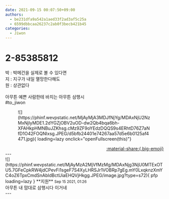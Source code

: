 ```yaml
---
date: 2021-09-15 00:07:50+09:00
authors:
  - be231dfa9a542a1aed33f2ad3af5c25a
  - 6599dbbcaa26237c2ab0f3becb421b45
categories:
  - Jiwon
---
```


# 2-85385812

<div class="post-container" markdown="1">
<div class="content-container md-sidebar__scrollwrap" markdown="1">

박 : 박메건을 실제로 볼 수 있다면<br>지 : 지구가 내일 멸망한다해도<br>원 : 상관없다<br><br>아무튼 예쁜 사람한테 바치는 아무튼 삼행시<br>\#to_jiwon
<figure markdown="1">
![](https://phinf.wevpstatic.net/MjAyMjA3MDJfNjYg/MDAxNjU2NzMxNjIyMDE1.2dYGZjOBV2uOD-dw2Qb4bqa6bh-XFAHkpHMNBuJZKhsg.cMz9ZF9oYEdzDQQS9s4ERhtD76Z7aNfD1O42FOQNIxsg.JPEG/d5bfb24401e74267aa57d5e6b0125af4471.jpg){ loading=lazy onclick="openFullscreen(this)"}
</figure>


</div>
</div>

<div style="text-align: right;" markdown="1">
<a href="https://weverse.io/fromis9/fanpost/2-85385812" style="text-align: right;">:material-share:{.big-emoji}</a>
</div>
---

<div class="comments-container md-sidebar__scrollwrap" markdown="1">
<div class="comment" markdown="1">
<div class='id-container' markdown="1">
![](https://phinf.wevpstatic.net/MjAyMzA2MjVfMzMg/MDAxNjg3NjU0MTExOTU5.7GFeCpkRW4jdCPevFi1sgeF7S4XyLHRSJr1VOBRp7gEg.mY0LxqknzXmYC4oZ6TpxCmdSnAbldBctUiaEHQVjHkgg.JPEG/image.jpg?type=s72){ pfp loading=lazy }
**<span class="artist">지원</span>** <small>Sep 15 2021, 01:26</small><br>
</div>
<div class='comment-body' markdown="1">
아무튼 내 맘대로 삼행시다 이거네 
</div>
</div>
</div>
---
